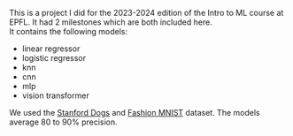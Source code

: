 This is a project I did for the 2023-2024 edition of the Intro to ML course at EPFL. It had 2 milestones which are both included here.  
It contains the following models:

- linear regressor  
- logistic regressor  
- knn  
- cnn  
- mlp
- vision transformer


We used the [Stanford Dogs](http://vision.stanford.edu/aditya86/ImageNetDogs/) and [Fashion MNIST](https://www.kaggle.com/datasets/zalando-research/fashionmnist) dataset.
The models average 80 to 90% precision. 
